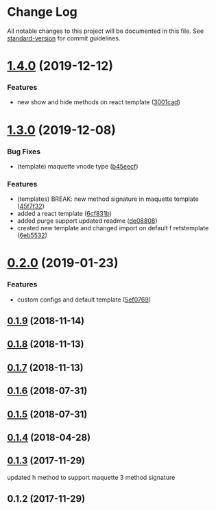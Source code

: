 # Change Log

All notable changes to this project will be documented in this file. See [standard-version](https://github.com/conventional-changelog/standard-version) for commit guidelines.

<a name="1.4.0"></a>
# [1.4.0](https://gitlab.com/FRETS/frets/compare/v1.3.0...v1.4.0) (2019-12-12)


### Features

* new show and hide methods on react template ([3001cad](https://gitlab.com/FRETS/frets/commit/3001cad))



<a name="1.3.0"></a>
# [1.3.0](https://gitlab.com/FRETS/frets/compare/v0.2.0...v1.3.0) (2019-12-08)


### Bug Fixes

* (template) maquette vnode type ([b45eecf](https://gitlab.com/FRETS/frets/commit/b45eecf))


### Features

* (templates) BREAK: new method signature in maquette template ([45f7f32](https://gitlab.com/FRETS/frets/commit/45f7f32))
* added a react template ([6cf831b](https://gitlab.com/FRETS/frets/commit/6cf831b))
* added purge support updated readme ([de08808](https://gitlab.com/FRETS/frets/commit/de08808))
* created new template and changed import on default f retstemplate ([6eb5532](https://gitlab.com/FRETS/frets/commit/6eb5532))



<a name="0.2.0"></a>
# [0.2.0](https://gitlab.com/FRETS/frets/compare/v0.1.9...v0.2.0) (2019-01-23)


### Features

* custom configs and default template ([5ef0769](https://gitlab.com/FRETS/frets/commit/5ef0769))



<a name="0.1.9"></a>
## [0.1.9](https://gitlab.com/FRETS/frets/compare/v0.1.8...v0.1.9) (2018-11-14)



<a name="0.1.8"></a>
## [0.1.8](https://gitlab.com/FRETS/frets/compare/v0.1.7...v0.1.8) (2018-11-13)



<a name="0.1.7"></a>
## [0.1.7](https://gitlab.com/FRETS/frets/compare/v0.1.6...v0.1.7) (2018-11-13)



<a name="0.1.6"></a>
## [0.1.6](https://gitlab.com/FRETS/frets/compare/v0.1.5...v0.1.6) (2018-07-31)



<a name="0.1.5"></a>
## [0.1.5](https://gitlab.com/FRETS/frets/compare/v0.1.4...v0.1.5) (2018-07-31)



<a name="0.1.4"></a>
## [0.1.4](https://gitlab.com/FRETS/frets/compare/v0.1.2...v0.1.4) (2018-04-28)



<a name="0.1.3"></a>
## [0.1.3](https://gitlab.com/FRETS/frets/compare/v0.1.2...v0.1.3) (2017-11-29)

updated h method to support maquette 3 method signature


<a name="0.1.2"></a>
## 0.1.2 (2017-11-29)
